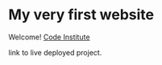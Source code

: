 # My very first website

Welcome! [Code Institute](https://coneinstitute.net)

link to live deployed project.
